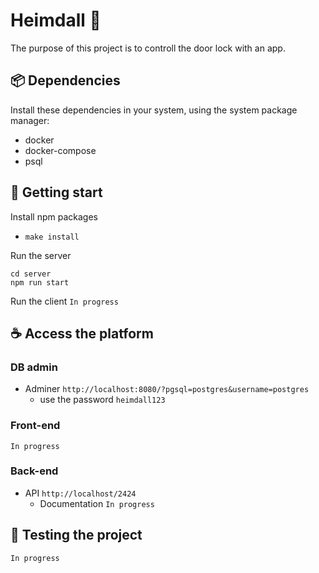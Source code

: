 # Heimdall 🚪

The purpose of this project is to controll the door lock with an app.

## 📦 Dependencies

Install these dependencies in your system, using the system package manager:
- docker
- docker-compose
- psql

## 🚀 Getting start

Install npm packages
- `make install`

Run the server
```
cd server
npm run start
```

Run the client
`In progress`

## ☕ Access the platform

### DB admin

- Adminer `http://localhost:8080/?pgsql=postgres&username=postgres`
  - use the password `heimdall123`

### Front-end

`In progress`

### Back-end

- API `http://localhost/2424`
  - Documentation `In progress`

## 🧪 Testing the project
`In progress`
